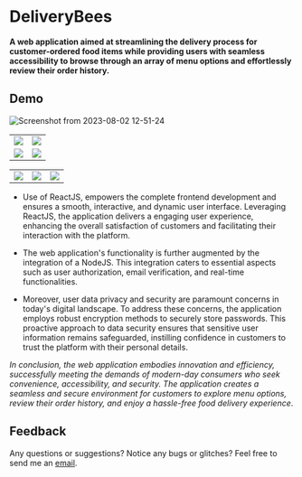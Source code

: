 # DeliveryBees
 
**A web application aimed at streamlining the delivery process for customer-ordered food items while providing users with seamless accessibility to browse through an array of menu options and effortlessly review their order history.**

## Demo
![Screenshot from 2023-08-02 12-51-24](https://github.com/AmbreshKumarSaini/DeliveryBees/assets/92514207/301dc704-13c0-4057-9737-4b86c1faeb1b)
<table>
 <tbody>
  <tr>
   <td>
    <img src="https://github.com/AmbreshKumarSaini/DeliveryBees/assets/92514207/6fdf5f17-6da2-4015-ad20-b0341ef35a01" />
   </td>
   <td>
    <img src="https://github.com/AmbreshKumarSaini/DeliveryBees/assets/92514207/c3623db9-654e-4b91-ac47-d4cc301aa199" />
   </td>
  </tr>
  
   <tr>
   <td>
    <img src="https://github.com/AmbreshKumarSaini/DeliveryBees/assets/92514207/416b1b1b-e173-4182-8899-67b6cf256d99" />
   </td>
   
   <td>
    <img src="https://github.com/AmbreshKumarSaini/DeliveryBees/assets/92514207/98ed29d1-f8cc-4cb7-9788-59cff5df671f" />
   </td>
  </tr>
 </tbody>
</table>

<table>
 <tbody>
  <tr>
   <td>
    <img src="https://github.com/AmbreshKumarSaini/DeliveryBees/assets/92514207/5f385f64-20e7-46d6-b4a0-95bbcd05a442" />
   </td>
   
   <td>
    <img src="https://github.com/AmbreshKumarSaini/DeliveryBees/assets/92514207/9b31361e-6651-4b62-a935-d005528f8568" />
   </td>
   <td>
    <img src="https://github.com/AmbreshKumarSaini/DeliveryBees/assets/92514207/ca3498dd-1232-4711-b408-0ac5259e09bd"/>
   </td>
  </tr>
 </tbody>
</table>


- Use of ReactJS, empowers the complete frontend development and ensures a smooth, interactive, and dynamic user interface. Leveraging ReactJS, the application delivers a engaging user experience, enhancing the overall satisfaction of customers and facilitating their interaction with the platform.

- The web application's functionality is further augmented by the integration of a NodeJS. This integration caters to essential aspects such as user authorization, email verification, and real-time functionalities. 

- Moreover, user data privacy and security are paramount concerns in today's digital landscape. To address these concerns, the application employs robust encryption methods to securely store passwords. This proactive approach to data security ensures that sensitive user information remains safeguarded, instilling confidence in customers to trust the platform with their personal details.

_In conclusion, the web application embodies innovation and efficiency, successfully meeting the demands of modern-day consumers who seek convenience, accessibility, and security. The application creates a seamless and secure environment for customers to explore menu options, review their order history, and enjoy a hassle-free food delivery experience_.

## Feedback
Any questions or suggestions? Notice any bugs or glitches? Feel free to send me an <a href="mailto:sainikumar368@gmail.com">email</a>.
